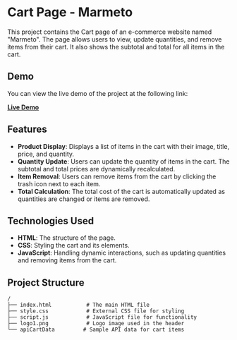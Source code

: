 # Cart Page - Marmeto

This project contains the Cart page of an e-commerce website named "Marmeto". The page allows users to view, update quantities, and remove items from their cart. It also shows the subtotal and total for all items in the cart.

## Demo

You can view the live demo of the project at the following link:

[**Live Demo**](https://stellar-stardust-33c307.netlify.app/)



## Features

- **Product Display**: Displays a list of items in the cart with their image, title, price, and quantity.
- **Quantity Update**: Users can update the quantity of items in the cart. The subtotal and total prices are dynamically recalculated.
- **Item Removal**: Users can remove items from the cart by clicking the trash icon next to each item.
- **Total Calculation**: The total cost of the cart is automatically updated as quantities are changed or items are removed.

## Technologies Used

- **HTML**: The structure of the page.
- **CSS**: Styling the cart and its elements.
- **JavaScript**: Handling dynamic interactions, such as updating quantities and removing items from the cart.

## Project Structure

```plaintext
/
├── index.html           # The main HTML file
├── style.css            # External CSS file for styling
├── script.js            # JavaScript file for functionality
├── logo1.png            # Logo image used in the header
└── apiCartData         # Sample API data for cart items 
